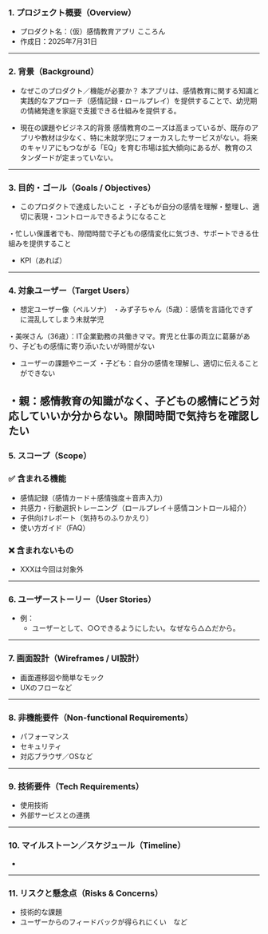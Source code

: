 ### 1. プロジェクト概要（Overview）

- プロダクト名：（仮）感情教育アプリ こころん
- 作成日：2025年7月31日

---

### 2. 背景（Background）

- なぜこのプロダクト／機能が必要か？
本アプリは、感情教育に関する知識と実践的なアプローチ（感情記録・ロールプレイ）を提供することで、幼児期の情緒発達を家庭で支援できる仕組みを提供する。

- 現在の課題やビジネス的背景
感情教育のニーズは高まっているが、既存のアプリや教材は少なく、特に未就学児にフォーカスしたサービスがない。将来のキャリアにもつながる「EQ」を育む市場は拡大傾向にあるが、教育のスタンダードが定まっていない。
---

### 3. 目的・ゴール（Goals / Objectives）

- このプロダクトで達成したいこと
・子どもが自分の感情を理解・整理し、適切に表現・コントロールできるようになること

・忙しい保護者でも、隙間時間で子どもの感情変化に気づき、サポートできる仕組みを提供すること

- KPI（あれば）

---

### 4. 対象ユーザー（Target Users）

- 想定ユーザー像（ペルソナ）
・みず子ちゃん（5歳）：感情を言語化できずに混乱してしまう未就学児

・美咲さん（36歳）：IT企業勤務の共働きママ。育児と仕事の両立に葛藤があり、子どもの感情に寄り添いたいが時間がない

- ユーザーの課題やニーズ
・子ども：自分の感情を理解し、適切に伝えることができない

・親：感情教育の知識がなく、子どもの感情にどう対応していいか分からない。隙間時間で気持ちを確認したい
---

### 5. スコープ（Scope）

### ✅ 含まれる機能

- 感情記録（感情カード＋感情強度＋音声入力）
- 共感力・行動選択トレーニング（ロールプレイ＋感情コントロール紹介）
- 子供向けレポート（気持ちのふりかえり）
- 使い方ガイド（FAQ）

### ❌ 含まれないもの

- XXXは今回は対象外

---

### 6. ユーザーストーリー（User Stories）

- 例：
  - ユーザーとして、○○できるようにしたい。なぜなら△△だから。

---

### 7. 画面設計（Wireframes / UI設計）

- 画面遷移図や簡単なモック
- UXのフローなど

---

### 8. 非機能要件（Non-functional Requirements）

- パフォーマンス
- セキュリティ
- 対応ブラウザ／OSなど

---

### 9. 技術要件（Tech Requirements）

- 使用技術
- 外部サービスとの連携

---

### 10. マイルストーン／スケジュール（Timeline）

-

---

### 11. リスクと懸念点（Risks & Concerns）

- 技術的な課題
- ユーザーからのフィードバックが得られにくい　など
